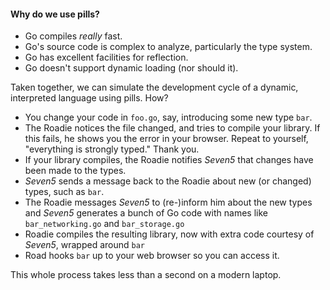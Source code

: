 
#### Why do we use pills?

* Go compiles _really_ fast.
* Go's source code is complex to analyze, particularly the type system.
* Go has excellent facilities for reflection.
* Go doesn't support dynamic loading (nor should it).

Taken together, we can simulate the development cycle of a dynamic, interpreted language using pills. How?

* You change your code in `foo.go`, say, introducing some new type `bar`.
* The Roadie notices the file changed, and tries to compile your library.  If this fails, he shows you the error in your browser.  Repeat to yourself, "everything is strongly typed."  Thank you.
* If your library compiles, the Roadie notifies _Seven5_ that changes have been made to the types.
* _Seven5_ sends a message back to the Roadie about new (or changed) types, such as `bar`.
* The Roadie messages _Seven5_ to (re-)inform him about the new types and _Seven5_ generates a bunch of Go code with names like `bar_networking.go` and `bar_storage.go`
* Roadie compiles the resulting library, now with extra code courtesy of _Seven5_, wrapped around `bar`
* Road hooks `bar` up to your web browser so you can access it.

This whole process takes less than a second on a modern laptop.

